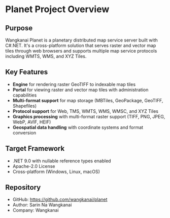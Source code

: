 # Planet Project Overview

## Purpose
Wangkanai Planet is a planetary distributed map service server built with C#.NET. It's a cross-platform solution that serves raster and vector map tiles through web browsers and supports multiple map service protocols including WMTS, WMS, and XYZ Tiles.

## Key Features
- **Engine** for rendering raster GeoTIFF to indexable map tiles
- **Portal** for viewing raster and vector map tiles with administration capabilities
- **Multi-format support** for map storage (MBTiles, GeoPackage, GeoTIFF, Shapefiles)
- **Protocol support** for Web, TMS, WMTS, WMS, WMSC, and XYZ Tiles
- **Graphics processing** with multi-format raster support (TIFF, PNG, JPEG, WebP, AVIF, HEIF)
- **Geospatial data handling** with coordinate systems and format conversion

## Target Framework
- .NET 9.0 with nullable reference types enabled
- Apache-2.0 License
- Cross-platform (Windows, Linux, macOS)

## Repository
- GitHub: https://github.com/wangkanai/planet
- Author: Sarin Na Wangkanai
- Company: Wangkanai
